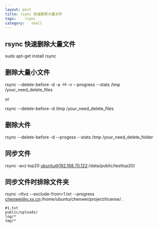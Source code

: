 ```yaml
---
layout: post
title: rsync 快速删除大量文件
tags:    rsync  
category:   shell
---
```


## rsync 快速删除大量文件

sudo apt-get install rsync

## 删除大量小文件

rsync --delete-before -d -a -H -v --progress --stats /tmp /your_need_delete_files

or

rsync --delete-before -d /tmp /your_need_delete_files
 

## 删除大件

rsync  --delete-before -d --progess --stats /tmp /your_need_delete_folder


## 同步文件

rsync -avz top20 ubuntu@192.168.70.122:/data/public/testtop20/


## 同步文件时排除文件夹

rsync -rltvz  --exclude-from=1.txt --progress   chenwei@v.xx.cn:/home/ubuntu/chenwei/project/license/ .

```
#1.txt
public/uploads/
log/*
tmp/*
```
